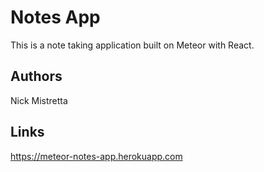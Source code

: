 # Notes App

This is a note taking application built on Meteor with React.

## Authors

Nick Mistretta

## Links 
https://meteor-notes-app.herokuapp.com